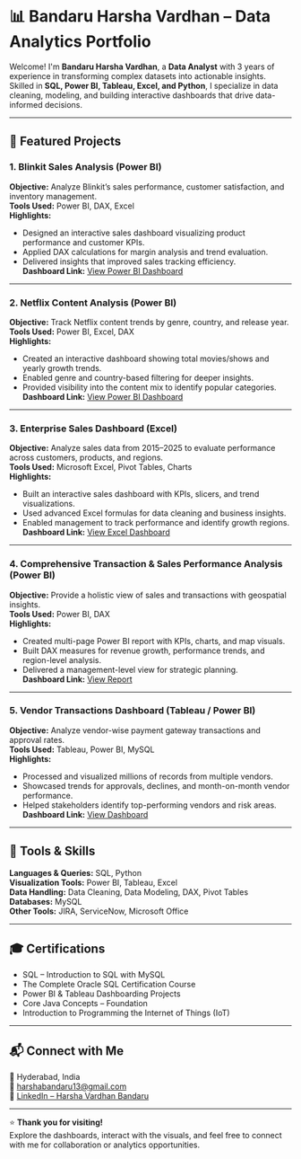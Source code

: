 # 📊 Bandaru Harsha Vardhan – Data Analytics Portfolio  

Welcome! I'm **Bandaru Harsha Vardhan**, a **Data Analyst** with 3 years of experience in transforming complex datasets into actionable insights.  
Skilled in **SQL, Power BI, Tableau, Excel, and Python**, I specialize in data cleaning, modeling, and building interactive dashboards that drive data-informed decisions.

---

## 🔹 Featured Projects  

### 1. Blinkit Sales Analysis (Power BI)
**Objective:** Analyze Blinkit’s sales performance, customer satisfaction, and inventory management.  
**Tools Used:** Power BI, DAX, Excel  
**Highlights:**  
- Designed an interactive sales dashboard visualizing product performance and customer KPIs.  
- Applied DAX calculations for margin analysis and trend evaluation.  
- Delivered insights that improved sales tracking efficiency.  
**Dashboard Link:** [View Power BI Dashboard](https://drive.google.com/file/d/1H5IlnZT8nE2HDO0oYPS87CfQDjFxAmMU/view?usp=drive_link)

---

### 2. Netflix Content Analysis (Power BI)
**Objective:** Track Netflix content trends by genre, country, and release year.  
**Tools Used:** Power BI, Excel, DAX  
**Highlights:**  
- Created an interactive dashboard showing total movies/shows and yearly growth trends.  
- Enabled genre and country-based filtering for deeper insights.  
- Provided visibility into the content mix to identify popular categories.  
**Dashboard Link:** [View Power BI Dashboard](https://drive.google.com/file/d/19BgtZsRboB1QDXYFoyN3a_FbAMjobunY/view?usp=drive_link)

---

### 3. Enterprise Sales Dashboard (Excel)
**Objective:** Analyze sales data from 2015–2025 to evaluate performance across customers, products, and regions.  
**Tools Used:** Microsoft Excel, Pivot Tables, Charts  
**Highlights:**  
- Built an interactive sales dashboard with KPIs, slicers, and trend visualizations.  
- Used advanced Excel formulas for data cleaning and business insights.  
- Enabled management to track performance and identify growth regions.  
**Dashboard Link:** [View Excel Dashboard](https://drive.google.com/file/d/19f-0Zx8NixxSa60Bph0u6yU6EGXJpC9k/view?usp=drive_link)

---

### 4. Comprehensive Transaction & Sales Performance Analysis (Power BI)
**Objective:** Provide a holistic view of sales and transactions with geospatial insights.  
**Tools Used:** Power BI, DAX  
**Highlights:**  
- Created multi-page Power BI report with KPIs, charts, and map visuals.  
- Built DAX measures for revenue growth, performance trends, and region-level analysis.  
- Delivered a management-level view for strategic planning.  
**Dashboard Link:** [View Report](https://drive.google.com/file/d/18jl-HlIhESEFwi_Cdmntf-aiZYezjAfm/view?usp=drive_link)

---

### 5. Vendor Transactions Dashboard (Tableau / Power BI)
**Objective:** Analyze vendor-wise payment gateway transactions and approval rates.  
**Tools Used:** Tableau, Power BI, MySQL  
**Highlights:**  
- Processed and visualized millions of records from multiple vendors.  
- Showcased trends for approvals, declines, and month-on-month vendor performance.  
- Helped stakeholders identify top-performing vendors and risk areas.  
**Dashboard Link:** [View Dashboard](https://drive.google.com/file/d/1RmvPcQrKPrOHLsOODKQe7tLKV_b_uKr_/view?usp=drive_link)

---

## 🧰 Tools & Skills  

**Languages & Queries:** SQL, Python  
**Visualization Tools:** Power BI, Tableau, Excel  
**Data Handling:** Data Cleaning, Data Modeling, DAX, Pivot Tables  
**Databases:** MySQL  
**Other Tools:** JIRA, ServiceNow, Microsoft Office  

---

## 🎓 Certifications  
- SQL – Introduction to SQL with MySQL  
- The Complete Oracle SQL Certification Course  
- Power BI & Tableau Dashboarding Projects  
- Core Java Concepts – Foundation  
- Introduction to Programming the Internet of Things (IoT)  

---

## 📬 Connect with Me  

📍 Hyderabad, India  
📧 harshabandaru13@gmail.com  
🔗 [LinkedIn – Harsha Vardhan Bandaru](https://www.linkedin.com/in/harsha-vardhan-bandaru-16496a189/)  

---

⭐ **Thank you for visiting!**  
Explore the dashboards, interact with the visuals, and feel free to connect with me for collaboration or analytics opportunities.
